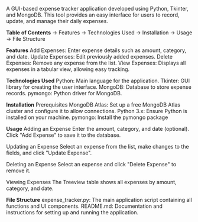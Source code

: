A GUI-based expense tracker application developed using Python, Tkinter, and MongoDB. This tool provides an easy interface for users to record, update, and manage their daily expenses.

**Table of Contents**
-> Features
-> Technologies Used
-> Installation
-> Usage
-> File Structure

**Features**
Add Expenses: Enter expense details such as amount, category, and date.
Update Expenses: Edit previously added expenses.
Delete Expenses: Remove any expense from the list.
View Expenses: Displays all expenses in a tabular view, allowing easy tracking.

**Technologies Used**
Python: Main language for the application.
Tkinter: GUI library for creating the user interface.
MongoDB: Database to store expense records.
pymongo: Python driver for MongoDB.

**Installation**
Prerequisites
MongoDB Atlas: Set up a free MongoDB Atlas cluster and configure it to allow connections.
Python 3.x: Ensure Python is installed on your machine.
pymongo: Install the pymongo package

**Usage**
Adding an Expense
Enter the amount, category, and date (optional).
Click "Add Expense" to save it to the database.

Updating an Expense
Select an expense from the list, make changes to the fields, and click "Update Expense".

Deleting an Expense
Select an expense and click "Delete Expense" to remove it.

Viewing Expenses
The Treeview table shows all expenses by amount, category, and date.

**File Structure**
expense_tracker.py: The main application script containing all functions and UI components.
README.md: Documentation and instructions for setting up and running the application.

